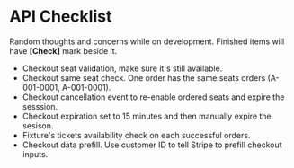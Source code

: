 # API Checklist

Random thoughts and concerns while on development. Finished items will have **\[Check\]** mark beside it.

- Checkout seat validation, make sure it's still available.
- Checkout same seat check. One order has the same seats orders (A-001-0001, A-001-0001).
- Checkout cancellation event to re-enable ordered seats and expire the sesssion.
- Checkout expiration set to 15 minutes and then manually expire the sesison.
- Fixture's tickets availability check on each successful orders.
- Checkout data prefill. Use customer ID to tell Stripe to prefill checkout inputs.
